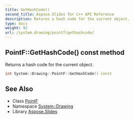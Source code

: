 ```yaml
---
title: GetHashCode()
second_title: Aspose.Slides for C++ API Reference
description: Returns a hash code for the current object.
type: docs
weight: 92
url: /system.drawing/pointf/gethashcode/
---
```

## PointF::GetHashCode() const method


Returns a hash code for the current object.

```cpp
int System::Drawing::PointF::GetHashCode() const
```

## See Also

* Class [PointF](../)
* Namespace [System::Drawing](../../)
* Library [Aspose.Slides](../../../)